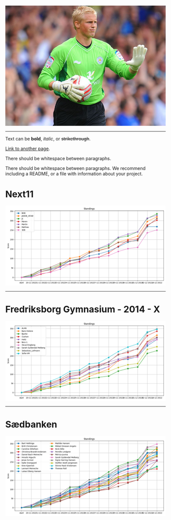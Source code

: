 
![Kasper](https://github.com/ChristianBangGribsvad/em_spillet.github.io/blob/master/assets/images/Kasper-Schmeichel-Leicester-City.jpg?raw=true)

-------------------------------

Text can be **bold**, _italic_, or ~~strikethrough~~.

[Link to another page](./another-page.html).

There should be whitespace between paragraphs.

There should be whitespace between paragraphs. We recommend including a README, or a file with information about your project.

# Next11

![next11](https://github.com/ChristianBangGribsvad/em_spillet.github.io/blob/master/assets/images/lines_NEXT11.png?raw=true)

-----------

# Fredriksborg Gymnasium - 2014 - X

![friends](https://github.com/ChristianBangGribsvad/em_spillet.github.io/blob/master/assets/images/lines_GYM.png?raw=true)

-----------

# Sædbanken

![sædbanken](https://github.com/ChristianBangGribsvad/em_spillet.github.io/blob/master/assets/images/lines_ESB.png?raw=true)


